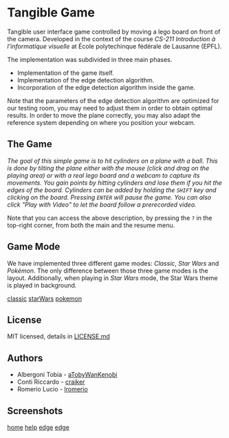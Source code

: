 # Tangible Game

Tangible user interface game controlled by moving a lego board on front of the camera.
Developed in the context of the course _CS-211 Introduction à l'informatique visuelle_ at École polytechinque fédérale de Lausanne (EPFL).

The implementation was subdivided in three main phases.
- Implementation of the game itself.
- Implementation of the edge detection algorithm.
- Incorporation of the edge detection algorithm inside the game.

Note that the parameters of the edge detection algorithm are optimized for our testing room, you may need to adjust them in order to obtain optimal results.
In order to move the plane correctly, you may also adapt the reference system depending on where you position your webcam.

## The Game
_The goal of this simple game is to hit cylinders on a plane with a ball.
This is done by tilting the plane either with the mouse (click and drag on the playing area) or with a real lego board and a webcam to capture its movements.
You gain points by hitting cylinders and lose them if you hit the edges of the board.
Cylinders can be added by holding the `SHIFT` key and clicking on the board.
Pressing `ENTER` will pause the game.
You can also click "Play with Video" to let the board follow a prerecorded video._

Note that you can access the above description, by pressing the `?` in the top-right corner, from both the main and the resume menu.

## Game Mode
We have implemented three different game modes: _Classic_, _Star Wars_ and _Pokèmon_.
The only difference between those three game modes is the layout.
Additionally, when playing in _Star Wars_ mode, the Star Wars theme is played in background.

[classic](TangibleGame/data/PreviewC.JPG)
[starWars](TangibleGame/data/PreviewSW.JPG)
[pokemon](TangibleGame/data/PreviewPK.JPG)

## License
MIT licensed, details in [LICENSE.md]()

## Authors
- Albergoni Tobia - [aTobyWanKenobi](https://github.com/aTobyWanKenobi)
- Conti Riccardo - [craiker](https://github.com/craiker)
- Romerio Lucio - [lromerio](https://github.com/lromerio)

## Screenshots
[home](screenshot/home.JPG)
[help](screenshot/help.JPG)
[edge](screenshot/edge.JPG)
[edge](screenshot/game.JPG)